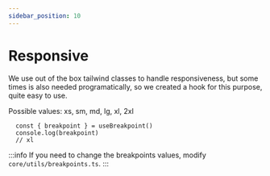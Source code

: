 ```yaml
---
sidebar_position: 10
---
```


# Responsive 

We use out of the box tailwind classes to handle responsiveness, but some times is also needed programatically, so we created a hook for this purpose, quite easy to use.

Possible values: xs, sm, md, lg, xl, 2xl

```tsx
  const { breakpoint } = useBreakpoint()
  console.log(breakpoint)
  // xl
```


:::info
If you need to change the breakpoints values, modify `core/utils/breakpoints.ts`.
:::

